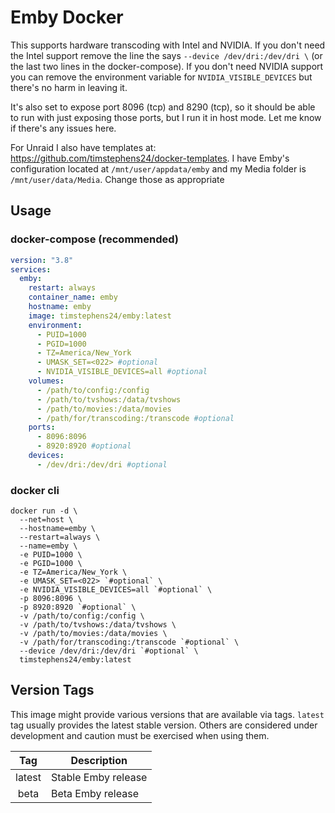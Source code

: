 # Emby Docker

This supports hardware transcoding with Intel and NVIDIA. If you don't need the Intel support remove the line the says `--device /dev/dri:/dev/dri \` (or the last two lines in the docker-compose). If you don't need NVIDIA support you can remove the environment variable for `NVIDIA_VISIBLE_DEVICES` but there's no harm in leaving it.

It's also set to expose port 8096 (tcp) and 8290 (tcp), so it should be able to run with just exposing those ports, but I run it in host mode. Let me know if there's any issues here.

For Unraid I also have templates at: https://github.com/timstephens24/docker-templates. I have Emby's configuration located at `/mnt/user/appdata/emby` and my Media folder is `/mnt/user/data/Media`. Change those as appropriate

## Usage
### docker-compose (recommended)
```yaml
version: "3.8"
services:
  emby:
    restart: always
    container_name: emby
    hostname: emby
    image: timstephens24/emby:latest
    environment:
      - PUID=1000
      - PGID=1000
      - TZ=America/New_York
      - UMASK_SET=<022> #optional
      - NVIDIA_VISIBLE_DEVICES=all #optional
    volumes:
      - /path/to/config:/config
      - /path/to/tvshows:/data/tvshows
      - /path/to/movies:/data/movies
      - /path/for/transcoding:/transcode #optional
    ports:
      - 8096:8096
      - 8920:8920 #optional
    devices:
      - /dev/dri:/dev/dri #optional
```
### docker cli
```
docker run -d \
  --net=host \
  --hostname=emby \
  --restart=always \
  --name=emby \
  -e PUID=1000 \
  -e PGID=1000 \
  -e TZ=America/New_York \
  -e UMASK_SET=<022> `#optional` \
  -e NVIDIA_VISIBLE_DEVICES=all `#optional` \
  -p 8096:8096 \
  -p 8920:8920 `#optional` \
  -v /path/to/config:/config \
  -v /path/to/tvshows:/data/tvshows \
  -v /path/to/movies:/data/movies \
  -v /path/for/transcoding:/transcode `#optional` \
  --device /dev/dri:/dev/dri `#optional` \
  timstephens24/emby:latest
```
## Version Tags

This image might provide various versions that are available via tags. `latest` tag usually provides the latest stable version. Others are considered under development and caution must be exercised when using them.

| Tag | Description |
| :----: | --- |
| latest | Stable Emby release |
| beta | Beta Emby release |
